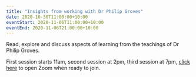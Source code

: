 ```yaml
---
title: "Insights from working with Dr Philip Groves"
date: 2020-10-30T11:00:00+10:00
eventStart: 2020-11-06T11:00:00+10:00
eventEnd: 2020-11-06T21:00:00+10:00
---
```


Read, explore and discuss aspects of learning from the teachings of Dr Philip Groves.

First session starts 11am, second session at 2pm, third session at 7pm,  [click here](https://us02web.zoom.us/j/320544045?pwd=QjZtbUxvVk81b2dweUtZZTE3ZE9IZz09) to open Zoom when ready to join.